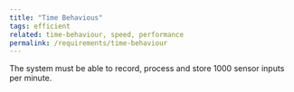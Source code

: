 ```yaml
---
title: "Time Behavious"
tags: efficient
related: time-behaviour, speed, performance 
permalink: /requirements/time-behaviour
---
```


<div class="quality-requirement" markdown="1">

The system must be able to record, process and store 1000 sensor inputs per minute.

</div><br>




